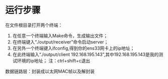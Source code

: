 # 运行步骤
在文件根目录打开两个终端：
1. 在任意一个终端输入Make命令，生成输出文件；
2. 在终端键入“./output/receiver”命令启动server；
3. 在另外一个终端键入ifconfig,得到你的ens33网卡上的ip地址；
4. 在此终端输入“./output/client 192.168.195.143”,其中192.168.195.143是我的测试环境的ip地址；
注：ctrl+shift+c退出

数据链路层：封装成以太网MAC帧以及解封装